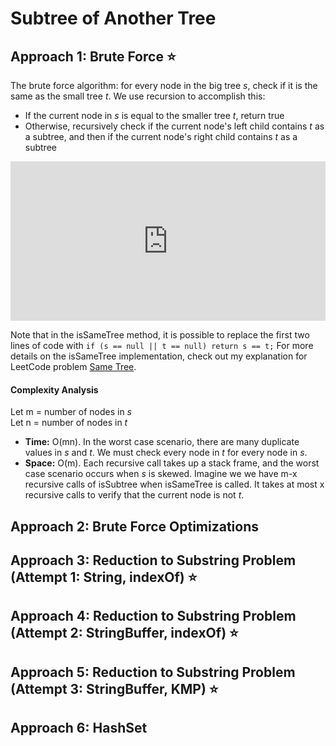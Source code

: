 # Subtree of Another Tree 

## Approach 1: Brute Force ⭐
The brute force algorithm: for every node in the big tree _s_, check if it is the same as the small tree _t_. We use recursion to accomplish this:
- If the current node in _s_ is equal to the smaller tree _t_, return true
- Otherwise, recursively check if the current node's left child contains _t_ as a subtree, and then if the current node's right child contains _t_ as a subtree

<iframe src="https://leetcode.com/playground/YxKD2YGD/shared" frameBorder="0" width="100%" height="255"></iframe>

Note that in the isSameTree method, it is possible to replace the first two lines of code with `if (s == null || t == null) return s == t;`
For more details on the isSameTree implementation, check out my explanation for LeetCode problem [Same Tree](../0100_Same-Tree/Explanation.md).

#### Complexity Analysis
Let m = number of nodes in _s_  
Let n = number of nodes in _t_
- **Time:** O(mn). In the worst case scenario, there are many duplicate values in _s_ and _t_. We must check every node in _t_ for every node in _s_.  
- **Space:** O(m). Each recursive call takes up a stack frame, and the worst case scenario occurs when _s_ is skewed. Imagine we we have m-x recursive calls of isSubtree when isSameTree is called. It takes at most x recursive calls to verify that the current node is not _t_.

## Approach 2: Brute Force Optimizations

## Approach 3: Reduction to Substring Problem (Attempt 1: String, indexOf) ⭐

## Approach 4: Reduction to Substring Problem (Attempt 2: StringBuffer, indexOf) ⭐

## Approach 5: Reduction to Substring Problem (Attempt 3: StringBuffer, KMP) ⭐

## Approach 6: HashSet
